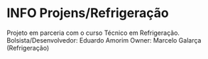 # INFO Projens/Refrigeração

Projeto em parceria com o curso Técnico em Refrigeração.
Bolsista/Desenvolvedor: Eduardo Amorim
Owner: Marcelo Galarça (Refrigeração)

